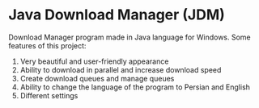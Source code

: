 # Java Download Manager (JDM)
Download Manager program made in Java language for Windows.
Some features of this project:
1. Very beautiful and user-friendly appearance
2. Ability to download in parallel and increase download speed
3. Create download queues and manage queues
4. Ability to change the language of the program to Persian and English
5. Different settings

